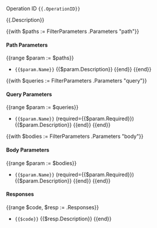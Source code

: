 Operation ID `{{.OperationID}}`

{{.Description}}

{{with $paths := FilterParameters .Parameters "path"}}
#### Path Parameters
{{range $param := $paths}}
* `{{$param.Name}}` {{$param.Description}}
{{end}}
{{end}}

{{with $queries := FilterParameters .Parameters "query"}}
#### Query Parameters
{{range $param := $queries}}
* `{{$param.Name}}` (required={{$param.Required}}) {{$param.Description}}
{{end}}
{{end}}

{{with $bodies := FilterParameters .Parameters "body"}}
#### Body Parameters
{{range $param := $bodies}}
* `{{$param.Name}}` (required={{$param.Required}}) {{$param.Description}}
{{end}}
{{end}}

#### Responses 
{{range $code, $resp := .Responses}}
* `{{$code}}` {{$resp.Description}} 
{{end}}
